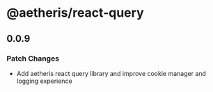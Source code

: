 # @aetheris/react-query

## 0.0.9

### Patch Changes

-   Add aetheris react query library and improve cookie manager and logging experience

